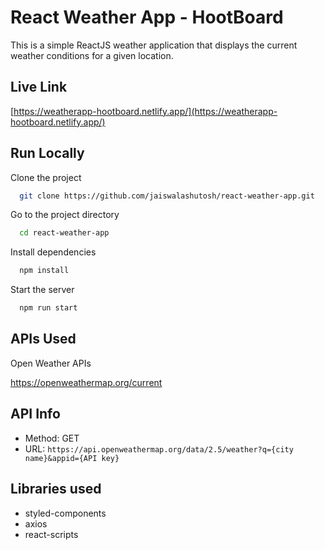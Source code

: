 
# React Weather App - HootBoard
This is a simple ReactJS weather application that displays the current weather conditions for a given location.

## Live Link
[https://weatherapp-hootboard.netlify.app/](https://weatherapp-hootboard.netlify.app/) 




## Run Locally

Clone the project

```bash
  git clone https://github.com/jaiswalashutosh/react-weather-app.git
```

Go to the project directory

```bash
  cd react-weather-app
```

Install dependencies

```bash
  npm install
```

Start the server

```bash
  npm run start
```


## APIs Used

Open Weather APIs

https://openweathermap.org/current
## API Info

- Method: GET
- URL: `https://api.openweathermap.org/data/2.5/weather?q={city name}&appid={API key}`
## Libraries used

- styled-components
- axios
- react-scripts
